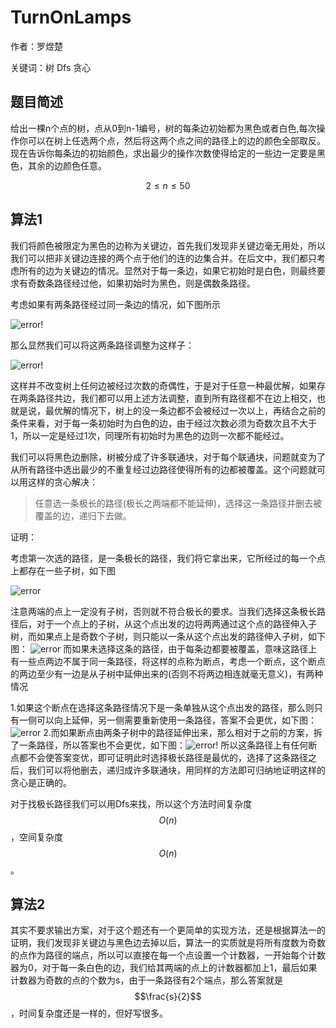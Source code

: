 # TurnOnLamps
作者：罗煜楚

关键词：树 Dfs 贪心 
## 题目简述
给出一棵n个点的树，点从0到n-1编号，树的每条边初始都为黑色或者白色,每次操作你可以在树上任选两个点，然后将这两个点之间的路径上的边的颜色全部取反。现在告诉你每条边的初始颜色，求出最少的操作次数使得给定的一些边一定要是黑色，其余的边颜色任意。

$$2 \leqslant n \leqslant 50$$

## 算法1
我们将颜色被限定为黑色的边称为关键边，首先我们发现非关键边毫无用处，所以我们可以把非关键边连接的两个点于他们的连的边集合并。在后文中，我们都只考虑所有的边为关键边的情况。显然对于每一条边，如果它初始时是白色，则最终要求有奇数条路径经过他，如果初始时为黑色，则是偶数条路径。

考虑如果有两条路径经过同一条边的情况，如下图所示

![error!](.././Library/before1.png)

那么显然我们可以将这两条路径调整为这样子：

![error!](.././Library/later1.png)

这样并不改变树上任何边被经过次数的奇偶性，于是对于任意一种最优解，如果存在两条路径共边，我们都可以用上述方法调整，直到所有路径都不在边上相交，也就是说，最优解的情况下，树上的没一条边都不会被经过一次以上，再结合之前的条件来看，对于每一条初始时为白色的边，由于经过次数必须为奇数次且不大于1，所以一定是经过1次，同理所有初始时为黑色的边则一次都不能经过。

我们可以将黑色边删除，树被分成了许多联通块，对于每个联通块，问题就变为了从所有路径中选出最少的不重复经过边路径使得所有的边都被覆盖。这个问题就可以用这样的贪心解决：

>任意选一条极长的路径(极长之两端都不能延伸)，选择这一条路径并删去被覆盖的边，递归下去做。

证明：

考虑第一次选的路径，是一条极长的路径，我们将它拿出来，它所经过的每一个点上都存在一些子树，如下图

![error](.././Library/tree1.png)

注意两端的点上一定没有子树，否则就不符合极长的要求。当我们选择这条极长路径后，对于一个点上的子树，从这个点出发的边将两两通过这个点的路径伸入子树，而如果点上是奇数个子树，则只能以一条从这个点出发的路径伸入子树，如下图：
![error](.././Library/tree2.png)
而如果未选择这条的路径，由于每条边都要被覆盖，意味这路径上有一些点两边不属于同一条路径，将这样的点称为断点，考虑一个断点，这个断点的两边至少有一边是从子树中延伸出来的(否则不将两边相连就毫无意义)，有两种情况

1.如果这个断点在选择这条路径情况下是一条单独从这个点出发的路径，那么则只有一侧可以向上延伸，另一侧需要重新使用一条路径，答案不会更优，如下图：
![error](.././Library/tree3.png)
2.而如果断点由两条子树中的路径延伸出来，那么相对于之前的方案，拆了一条路径，所以答案也不会更优，如下图：![error!](.././Library/tree4.png)
所以这条路径上有任何断点都不会使答案变优，即可证明此时选择极长路径是最优的，选择了这条路径之后，我们可以将他删去，递归成许多联通块，用同样的方法即可归纳地证明这样的贪心是正确的。

对于找极长路径我们可以用Dfs来找，所以这个方法时间复杂度$$O(n)$$，空间复杂度$$O(n)$$。

## 算法2
其实不要求输出方案，对于这个题还有一个更简单的实现方法，还是根据算法一的证明，我们发现非关键边与黑色边去掉以后，算法一的实质就是将所有度数为奇数的点作为路径的端点，所以可以直接在每一个点设置一个计数器，一开始每个计数器为0，对于每一条白色的边，我们给其两端的点上的计数器都加上1，最后如果计数器为奇数的点的个数为s，由于一条路径有2个端点，那么答案就是$$\frac{s}{2}$$，时间复杂度还是一样的，但好写很多。